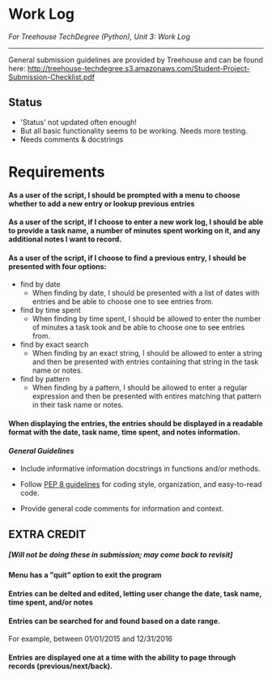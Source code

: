 # Work Log
*For Treehouse TechDegree (Python), Unit 3: Work Log*

---
General submission guidelines are provided by Treehouse and can be found here: http://treehouse-techdegree.s3.amazonaws.com/Student-Project-Submission-Checklist.pdf

## Status
* 'Status' not updated often enough!
* But all basic functionality seems to be working.  Needs more testing.
* Needs comments & docstrings

# Requirements

#### As a user of the script, I should be prompted with a menu to choose whether to add a new entry or lookup previous entries

#### As a user of the script, if I choose to enter a new work log, I should be able to provide a task name, a number of minutes spent working on it, and any additional notes I want to record.
    
#### As a user of the script, if I choose to find a previous entry, I should be presented with four options:
* find by date
  * When finding by date, I should be presented with a list of dates with entries and be able to choose one to see entries from.
* find by time spent
  * When finding by time spent, I should be allowed to enter the number of minutes a task took and be able to choose one to see entries from.
* find by exact search
  * When finding by an exact string, I should be allowed to enter a string and then be presented with entries containing that string in the task name or notes.
* find by pattern
  * When finding by a pattern, I should be allowed to enter a regular expression and then be presented with entires matching that pattern in their task name or notes.

#### When displaying the entries, the entries should be displayed in a readable format with the date, task name, time spent, and notes information.

#### *General Guidelines*
* Include informative information docstrings in functions and/or methods.

* Follow [PEP 8 guidelines](https://www.python.org/dev/peps/pep-0008) for coding style, organization, and easy-to-read code.

* Provide general code comments for information and context.

## EXTRA CREDIT
##### *[Will not be doing these in submission; may come back to revisit]*
#### Menu has a "quit" option to exit the program
   
#### Entries can be delted and edited, letting user change the date, task name, time spent, and/or notes

#### Entries can be searched for and found based on a date range.
For example, between 01/01/2015 and 12/31/2016

#### Entries are displayed one at a time with the ability to page through records (previous/next/back).
